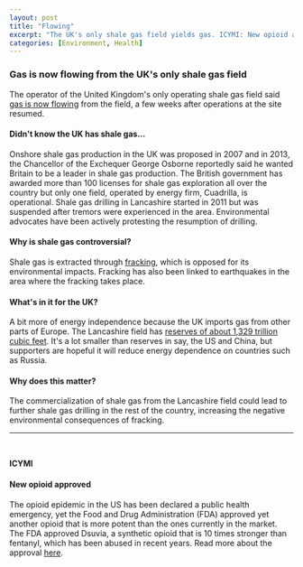 ```yaml
---
layout: post
title: "Flowing"
excerpt: "The UK's only shale gas field yields gas. ICYMI: New opioid approved."
categories: [Environment, Health]
---
```


### Gas is now flowing from the UK's only shale gas field

The operator of the United Kingdom's only operating shale gas field said <a href="https://www.bbc.com/news/uk-england-lancashire-46075799" target="_blank">gas is now flowing</a> from the field, a few weeks after operations at the site resumed.  

#### Didn't know the UK has shale gas...

Onshore shale gas production in the UK was proposed in 2007 and in 2013, the Chancellor of the Exchequer George Osborne reportedly said he wanted Britain to be a leader in shale gas production. The British government has awarded more than 100 licenses for shale gas exploration all over the country but only one field, operated by energy firm, Cuadrilla, is operational. Shale gas drilling in Lancashire started in 2011 but was suspended after tremors were experienced in the area. Environmental advocates have been actively protesting the resumption of drilling.

#### Why is shale gas controversial?

Shale gas is extracted through <a href="https://www.bbc.com/news/uk-14432401" target="_blank">fracking</a>, which is opposed for its environmental impacts. Fracking has also been linked to earthquakes in the area where the fracking takes place.

#### What's in it for the UK?

A bit more of energy independence because the UK imports gas from other parts of Europe. The Lancashire field has <a href="https://www.bgs.ac.uk/research/energy/shaleGas/bowlandShaleGas.html" target="_blank">reserves of about 1,329 trillion cubic feet</a>. It's a lot smaller than reserves in say, the US and China, but supporters are hopeful it will reduce energy dependence on countries such as Russia.

#### Why does this matter?

The commercialization of shale gas from the Lancashire field could lead to further shale gas drilling in the rest of the country, increasing the negative environmental consequences of fracking.

* * *
<br />

**ICYMI**

#### **New opioid approved**

The opioid epidemic in the US has been declared a public health emergency, yet the Food and Drug Administration (FDA) approved yet another opioid that is more potent than the ones currently in the market. The FDA approved Dsuvia, a synthetic opioid that is 10 times stronger than fentanyl, which has been abused in recent years. Read more about the approval <a href="https://www.nytimes.com/2018/11/02/health/dsuvia-fda-opoid.html?rref=collection%2Fsectioncollection%2Fbusiness&action=click&contentCollection=business&region=stream&module=stream_unit&version=latest&contentPlacement=2&pgtype=sectionfront" target="_blank">here</a>.
